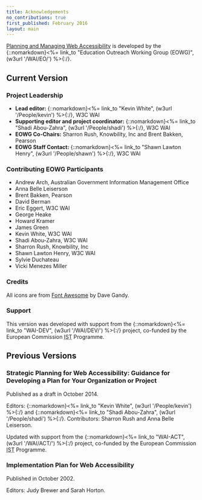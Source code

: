 ```yaml
---
title: Acknowledgements
no_contributions: true
first_published: February 2016
layout: main
---
```


[Planning and Managing Web Accessibility](Overview.html) is developed by the {::nomarkdown}<%= link_to "Education Outreach Working Group (EOWG)", (w3url '/WAI/EO/') %>{:/}.

## Current Version

### Project Leadership

* **Lead editor:** {::nomarkdown}<%= link_to "Kevin White", (w3url '/People/kevin') %>{:/}, W3C WAI
* **Supporting editor and project coordinator:** {::nomarkdown}<%= link_to "Shadi Abou-Zahra", (w3url '/People/shadi') %>{:/}, W3C WAI
* **EOWG Co-Chairs:** Sharron Rush, Knowbility, Inc and Brent Bakken, Pearson
* **EOWG Staff Contact:** {::nomarkdown}<%= link_to "Shawn Lawton Henry", (w3url '/People/shawn') %>{:/}, W3C WAI

### Contributing EOWG Participants

* Andrew Arch, Australian Government Information Management Office
* Anna Belle Leiserson
* Brent Bakken, Pearson
* David Berman
* Eric Eggert, W3C WAI
* George Heake
* Howard Kramer
* James Green
* Kevin White, W3C WAI
* Shadi Abou-Zahra, W3C WAI
* Sharron Rush, Knowbility, Inc
* Shawn Lawton Henry, W3C WAI
* Sylvie Duchateau
* Vicki Menezes Miller

### Credits

All icons are from [Font Awesome](//fontawesome.io) by Dave Gandy.

### Support

This version was developed with support from the {::nomarkdown}<%= link_to "WAI-DEV", (w3url '/WAI/DEV/') %>{:/} project, co-funded by the European Commission <abbr title="Information Society Technologies">IST</abbr> Programme.

## Previous Versions

### Strategic Planning for Web Accessibility: Guidance for Developing a Plan for Your Organization or Project

Published as a draft in October 2014.

Editors: {::nomarkdown}<%= link_to "Kevin White", (w3url '/People/kevin') %>{:/} and {::nomarkdown}<%= link_to "Shadi Abou-Zahra", (w3url '/People/shadi') %>{:/}. Contributors: Sharron Rush and Anna Belle Leiserson.

Updated with support from the {::nomarkdown}<%= link_to "WAI-ACT", (w3url '/WAI/ACT/') %>{:/} project, co-funded by the European Commission <abbr title="Information Society Technologies">IST</abbr> Programme.

### Implementation Plan for Web Accessibility

Published in October 2002.

Editors: Judy Brewer and Sarah Horton. 